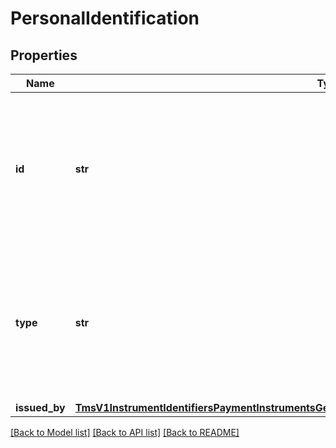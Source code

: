 # PersonalIdentification

## Properties
Name | Type | Description | Notes
------------ | ------------- | ------------- | -------------
**id** | **str** | Customer&#39;s identification number.  **Important**: Contact your TeleCheck representative to learn whether this field is required or optional.  | [optional] 
**type** | **str** | Type of personal identification.  **Important**: Contact your TeleCheck representative to learn whether this field is required or optional.  | [optional] 
**issued_by** | [**TmsV1InstrumentIdentifiersPaymentInstrumentsGet200ResponseEmbeddedBuyerInformationIssuedBy**](TmsV1InstrumentIdentifiersPaymentInstrumentsGet200ResponseEmbeddedBuyerInformationIssuedBy.md) |  | [optional] 

[[Back to Model list]](../README.md#documentation-for-models) [[Back to API list]](../README.md#documentation-for-api-endpoints) [[Back to README]](../README.md)


